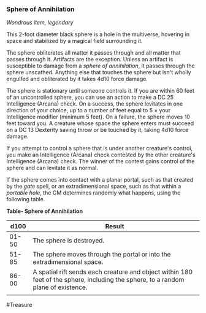 ### Sphere of Annihilation

*Wondrous item, legendary*

This 2-foot diameter black sphere is a hole in the multiverse, hovering in space and stabilized by a magical field surrounding it.

The sphere obliterates all matter it passes through and all matter that passes through it. Artifacts are the exception. Unless an artifact is susceptible to damage from a *sphere of annihilation*, it passes through the sphere unscathed. Anything else that touches the sphere but isn't wholly engulfed and obliterated by it takes 4d10 force damage.

The sphere is stationary until someone controls it. If you are within 60 feet of an uncontrolled sphere, you can use an action to make a DC 25 Intelligence (Arcana) check. On a success, the sphere levitates in one direction of your choice, up to a number of feet equal to 5 × your Intelligence modifier (minimum 5 feet). On a failure, the sphere moves 10 feet toward you. A creature whose space the sphere enters must succeed on a DC 13 Dexterity saving throw or be touched by it, taking 4d10 force damage.

If you attempt to control a sphere that is under another creature's control, you make an Intelligence (Arcana) check contested by the other creature's Intelligence (Arcana) check. The winner of the contest gains control of the sphere and can levitate it as normal.

If the sphere comes into contact with a planar portal, such as that created by the *gate* spell, or an extradimensional space, such as that within a *portable hole*, the GM determines randomly what happens, using the following table.

**Table- Sphere of Annihilation**

| d100  | Result                                                                                                                             |
|-------|------------------------------------------------------------------------------------------------------------------------------------|
| 01-50 | The sphere is destroyed.                                                                                                           |
| 51-85 | The sphere moves through the portal or into the extradimensional space.                                                            |
| 86-00 | A spatial rift sends each creature and object within 180 feet of the sphere, including the sphere, to a random plane of existence. |
|       |                                                                                                                                    |

#Treasure
